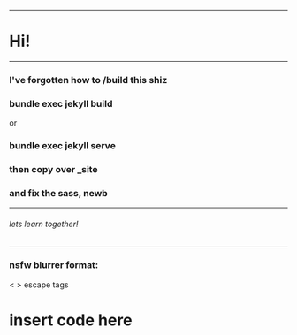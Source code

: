 ------
# Hi!
----
### I've forgotten how to /build this shiz
### bundle exec jekyll build
or
### bundle exec jekyll serve
### then copy over _site
### and fix the sass, newb
-----
###### lets learn together!
-----
### nsfw blurrer format:
< > escape tags
# insert code here
